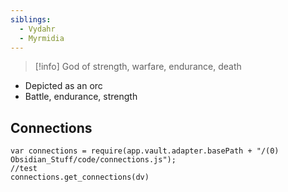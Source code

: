 ```yaml
---
siblings:
  - Vydahr
  - Myrmidia
---
```

> [!info] God of strength, warfare, endurance, death

- Depicted as an orc
- Battle, endurance, strength

## Connections

```dataviewjs
var connections = require(app.vault.adapter.basePath + "/(0) Obsidian_Stuff/code/connections.js");
//test
connections.get_connections(dv)
```
